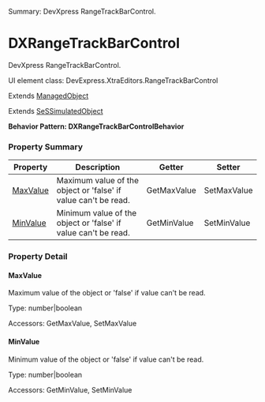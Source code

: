 Summary: DevXpress RangeTrackBarControl.

# DXRangeTrackBarControl

DevXpress RangeTrackBarControl.
 
UI element class: DevExpress.XtraEditors.RangeTrackBarControl

Extends [ManagedObject](ManagedObject.md)

Extends [SeSSimulatedObject](SeSSimulatedObject.md)





**Behavior Pattern: DXRangeTrackBarControlBehavior**


<!-- ============================== property summary ========================== -->

  

### Property Summary

| **Property** | **Description** | **Getter** | **Setter** |
| ------------ | --------------- | ---------- | ---------- |
| [MaxValue](#maxvalue) | Maximum value of the object or 'false' if value can't be read. | GetMaxValue | SetMaxValue |
| [MinValue](#minvalue) | Minimum value of the object or 'false' if value can't be read. | GetMinValue | SetMinValue |



  
<!-- ============================== action summary ========================== -->


<!-- ============================== property detail ========================== -->
  
### Property Detail
    
<a name="MaxValue"></a>
#### MaxValue


Maximum value of the object or 'false' if value can't be read.

      
  
      
Type: number|boolean
      
      
Accessors: GetMaxValue, SetMaxValue
      
    
<a name="MinValue"></a>
#### MinValue


Minimum value of the object or 'false' if value can't be read.

      
  
      
Type: number|boolean
      
      
Accessors: GetMinValue, SetMinValue
      
    
  
  
<!-- ============================== action detail ========================== -->
    

